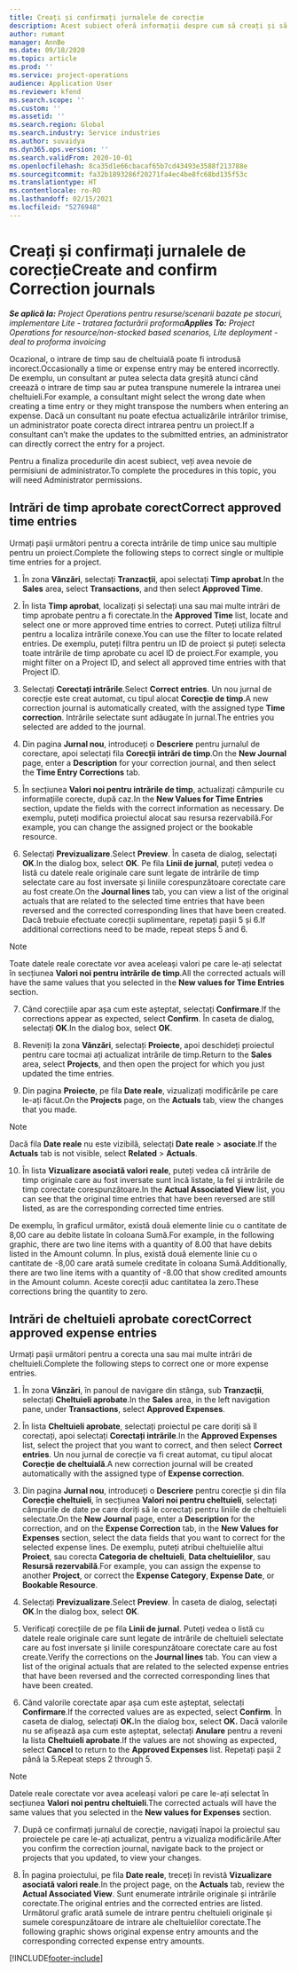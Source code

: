 ```yaml
---
title: Creați și confirmați jurnalele de corecție
description: Acest subiect oferă informații despre cum să creați și să confirmați un jurnal de corecție.
author: rumant
manager: AnnBe
ms.date: 09/18/2020
ms.topic: article
ms.prod: ''
ms.service: project-operations
audience: Application User
ms.reviewer: kfend
ms.search.scope: ''
ms.custom: ''
ms.assetid: ''
ms.search.region: Global
ms.search.industry: Service industries
ms.author: suvaidya
ms.dyn365.ops.version: ''
ms.search.validFrom: 2020-10-01
ms.openlocfilehash: 8ca35d1e66cbacaf65b7cd43493e3588f213788e
ms.sourcegitcommit: fa32b1893286f20271fa4ec4be8fc68bd135f53c
ms.translationtype: HT
ms.contentlocale: ro-RO
ms.lasthandoff: 02/15/2021
ms.locfileid: "5276948"
---
```

# <a name="create-and-confirm-correction-journals"></a><span data-ttu-id="5d6fc-103">Creați și confirmați jurnalele de corecție</span><span class="sxs-lookup"><span data-stu-id="5d6fc-103">Create and confirm Correction journals</span></span>

<span data-ttu-id="5d6fc-104">_**Se aplică la:** Project Operations pentru resurse/scenarii bazate pe stocuri, implementare Lite - tratarea facturării proforma_</span><span class="sxs-lookup"><span data-stu-id="5d6fc-104">_**Applies To:** Project Operations for resource/non-stocked based scenarios, Lite deployment - deal to proforma invoicing_</span></span>

<span data-ttu-id="5d6fc-105">Ocazional, o intrare de timp sau de cheltuială poate fi introdusă incorect.</span><span class="sxs-lookup"><span data-stu-id="5d6fc-105">Occasionally a time or expense entry may be entered incorrectly.</span></span> <span data-ttu-id="5d6fc-106">De exemplu, un consultant ar putea selecta data greșită atunci când creează o intrare de timp sau ar putea transpune numerele la intrarea unei cheltuieli.</span><span class="sxs-lookup"><span data-stu-id="5d6fc-106">For example, a consultant might select the wrong date when creating a time entry or they might transpose the numbers when entering an expense.</span></span> <span data-ttu-id="5d6fc-107">Dacă un consultant nu poate efectua actualizările intrărilor trimise, un administrator poate corecta direct intrarea pentru un proiect.</span><span class="sxs-lookup"><span data-stu-id="5d6fc-107">If a consultant can’t make the updates to the submitted entries, an administrator can directly correct the entry for a project.</span></span>

<span data-ttu-id="5d6fc-108">Pentru a finaliza procedurile din acest subiect, veți avea nevoie de permisiuni de administrator.</span><span class="sxs-lookup"><span data-stu-id="5d6fc-108">To complete the procedures in this topic, you will need Administrator permissions.</span></span>

## <a name="correct-approved-time-entries"></a><span data-ttu-id="5d6fc-109">Intrări de timp aprobate corect</span><span class="sxs-lookup"><span data-stu-id="5d6fc-109">Correct approved time entries</span></span>     

<span data-ttu-id="5d6fc-110">Urmați pașii următori pentru a corecta intrările de timp unice sau multiple pentru un proiect.</span><span class="sxs-lookup"><span data-stu-id="5d6fc-110">Complete the following steps to correct single or multiple time entries for a project.</span></span>

1. <span data-ttu-id="5d6fc-111">În zona **Vânzări**, selectați **Tranzacții**, apoi selectați **Timp aprobat**.</span><span class="sxs-lookup"><span data-stu-id="5d6fc-111">In the **Sales** area, select **Transactions**, and then select **Approved Time**.</span></span> 

2. <span data-ttu-id="5d6fc-112">În lista **Timp aprobat**, localizați și selectați una sau mai multe intrări de timp aprobate pentru a fi corectate.</span><span class="sxs-lookup"><span data-stu-id="5d6fc-112">In the **Approved Time** list, locate and select one or more approved time entries to correct.</span></span> <span data-ttu-id="5d6fc-113">Puteți utiliza filtrul pentru a localiza intrările conexe.</span><span class="sxs-lookup"><span data-stu-id="5d6fc-113">You can use the filter to locate related entries.</span></span> <span data-ttu-id="5d6fc-114">De exemplu, puteți filtra pentru un ID de proiect și puteți selecta toate intrările de timp aprobate cu acel ID de proiect.</span><span class="sxs-lookup"><span data-stu-id="5d6fc-114">For example, you might filter on a Project ID, and select all approved time entries with that Project ID.</span></span>

3. <span data-ttu-id="5d6fc-115">Selectați **Corectați intrările**.</span><span class="sxs-lookup"><span data-stu-id="5d6fc-115">Select **Correct entries**.</span></span> <span data-ttu-id="5d6fc-116">Un nou jurnal de corecție este creat automat, cu tipul alocat **Corecție de timp**.</span><span class="sxs-lookup"><span data-stu-id="5d6fc-116">A new correction journal is automatically created, with the assigned type **Time correction**.</span></span> <span data-ttu-id="5d6fc-117">Intrările selectate sunt adăugate în jurnal.</span><span class="sxs-lookup"><span data-stu-id="5d6fc-117">The entries you selected are added to the journal.</span></span> 

4. <span data-ttu-id="5d6fc-118">Din pagina **Jurnal nou**, introduceți o **Descriere** pentru jurnalul de corectare, apoi selectați fila **Corecții intrări de timp**.</span><span class="sxs-lookup"><span data-stu-id="5d6fc-118">On the **New Journal** page, enter a **Description** for your correction journal, and then select the **Time Entry Corrections** tab.</span></span>  

5. <span data-ttu-id="5d6fc-119">În secțiunea **Valori noi pentru intrările de timp**, actualizați câmpurile cu informațiile corecte, după caz.</span><span class="sxs-lookup"><span data-stu-id="5d6fc-119">In the **New Values for Time Entries** section, update the fields with the correct information as necessary.</span></span> <span data-ttu-id="5d6fc-120">De exemplu, puteți modifica proiectul alocat sau resursa rezervabilă.</span><span class="sxs-lookup"><span data-stu-id="5d6fc-120">For example, you can change the assigned project or the bookable resource.</span></span>

6. <span data-ttu-id="5d6fc-121">Selectați **Previzualizare**.</span><span class="sxs-lookup"><span data-stu-id="5d6fc-121">Select **Preview**.</span></span> <span data-ttu-id="5d6fc-122">În caseta de dialog, selectați **OK**.</span><span class="sxs-lookup"><span data-stu-id="5d6fc-122">In the dialog box, select **OK**.</span></span> <span data-ttu-id="5d6fc-123">Pe fila **Linii de jurnal**, puteți vedea o listă cu datele reale originale care sunt legate de intrările de timp selectate care au fost inversate și liniile corespunzătoare corectate care au fost create.</span><span class="sxs-lookup"><span data-stu-id="5d6fc-123">On the **Journal lines** tab, you can view a list of the original actuals that are related to the selected time entries that have been reversed and the corrected corresponding lines that have been created.</span></span> <span data-ttu-id="5d6fc-124">Dacă trebuie efectuate corecții suplimentare, repetați pașii 5 și 6.</span><span class="sxs-lookup"><span data-stu-id="5d6fc-124">If additional corrections need to be made, repeat steps 5 and 6.</span></span> 

> [!NOTE]
> <span data-ttu-id="5d6fc-125">Toate datele reale corectate vor avea aceleași valori pe care le-ați selectat în secțiunea **Valori noi pentru intrările de timp**.</span><span class="sxs-lookup"><span data-stu-id="5d6fc-125">All the corrected actuals will have the same values that you selected in the **New values for Time Entries** section.</span></span>

7. <span data-ttu-id="5d6fc-126">Când corecțiile apar așa cum este așteptat, selectați **Confirmare**.</span><span class="sxs-lookup"><span data-stu-id="5d6fc-126">If the corrections appear as expected, select **Confirm**.</span></span> <span data-ttu-id="5d6fc-127">În caseta de dialog, selectați **OK**.</span><span class="sxs-lookup"><span data-stu-id="5d6fc-127">In the dialog box, select **OK**.</span></span>

8. <span data-ttu-id="5d6fc-128">Reveniți la zona **Vânzări**, selectați **Proiecte**, apoi deschideți proiectul pentru care tocmai ați actualizat intrările de timp.</span><span class="sxs-lookup"><span data-stu-id="5d6fc-128">Return to the **Sales** area, select **Projects**, and then open the project for which you just updated the time entries.</span></span> 

9. <span data-ttu-id="5d6fc-129">Din pagina **Proiecte**, pe fila **Date reale**, vizualizați modificările pe care le-ați făcut.</span><span class="sxs-lookup"><span data-stu-id="5d6fc-129">On the **Projects** page, on the **Actuals** tab, view the changes that you made.</span></span> 

> [!NOTE]
> <span data-ttu-id="5d6fc-130">Dacă fila **Date reale** nu este vizibilă, selectați **Date reale** > **asociate**.</span><span class="sxs-lookup"><span data-stu-id="5d6fc-130">If the **Actuals** tab is not visible, select **Related** > **Actuals**.</span></span>  

10. <span data-ttu-id="5d6fc-131">În lista **Vizualizare asociată valori reale**, puteți vedea că intrările de timp originale care au fost inversate sunt încă listate, la fel și intrările de timp corectate corespunzătoare.</span><span class="sxs-lookup"><span data-stu-id="5d6fc-131">In the **Actual Associated View** list, you can see that the original time entries that have been reversed are still listed, as are the corresponding corrected time entries.</span></span> 

<span data-ttu-id="5d6fc-132">De exemplu, în graficul următor, există două elemente linie cu o cantitate de 8,00 care au debite listate în coloana Sumă.</span><span class="sxs-lookup"><span data-stu-id="5d6fc-132">For example, in the following graphic, there are two line items with a quantity of 8.00 that have debits listed in the Amount column.</span></span> <span data-ttu-id="5d6fc-133">În plus, există două elemente linie cu o cantitate de -8,00 care arată sumele creditate în coloana Sumă.</span><span class="sxs-lookup"><span data-stu-id="5d6fc-133">Additionally, there are two line items with a quantity of -8.00 that show credited amounts in the Amount column.</span></span> <span data-ttu-id="5d6fc-134">Aceste corecții aduc cantitatea la zero.</span><span class="sxs-lookup"><span data-stu-id="5d6fc-134">These corrections bring the quantity to zero.</span></span>

 
## <a name="correct-approved-expense-entries"></a><span data-ttu-id="5d6fc-135">Intrări de cheltuieli aprobate corect</span><span class="sxs-lookup"><span data-stu-id="5d6fc-135">Correct approved expense entries</span></span>

<span data-ttu-id="5d6fc-136">Urmați pașii următori pentru a corecta una sau mai multe intrări de cheltuieli.</span><span class="sxs-lookup"><span data-stu-id="5d6fc-136">Complete the following steps to correct one or more expense entries.</span></span> 

1. <span data-ttu-id="5d6fc-137">În zona **Vânzări**, în panoul de navigare din stânga, sub **Tranzacții**, selectați **Cheltuieli aprobate**.</span><span class="sxs-lookup"><span data-stu-id="5d6fc-137">In the **Sales** area, in the left navigation pane, under **Transactions**, select **Approved Expenses**.</span></span>

2. <span data-ttu-id="5d6fc-138">În lista **Cheltuieli aprobate**, selectați proiectul pe care doriți să îl corectați, apoi selectați **Corectați intrările**.</span><span class="sxs-lookup"><span data-stu-id="5d6fc-138">In the **Approved Expenses** list, select the project that you want to correct, and then select **Correct entries**.</span></span> <span data-ttu-id="5d6fc-139">Un nou jurnal de corecție va fi creat automat, cu tipul alocat **Corecție de cheltuială**.</span><span class="sxs-lookup"><span data-stu-id="5d6fc-139">A new correction journal will be created automatically with the assigned type of **Expense correction**.</span></span> 

3. <span data-ttu-id="5d6fc-140">Din pagina **Jurnal nou**, introduceți o **Descriere** pentru corecție și din fila **Corecție cheltuieli**, în secțiunea **Valori noi pentru cheltuieli**, selectați câmpurile de date pe care doriți să le corectați pentru liniile de cheltuieli selectate.</span><span class="sxs-lookup"><span data-stu-id="5d6fc-140">On the **New Journal** page, enter a **Description** for the correction, and on the **Expense Correction** tab, in the **New Values for Expenses** section, select the data fields that you want to correct for the selected expense lines.</span></span> <span data-ttu-id="5d6fc-141">De exemplu, puteți atribui cheltuielile altui **Proiect**, sau corecta **Categoria de cheltuieli**, **Data cheltuielilor**, sau **Resursă rezervabilă**.</span><span class="sxs-lookup"><span data-stu-id="5d6fc-141">For example, you can assign the expense to another **Project**, or correct the **Expense Category**, **Expense Date**, or **Bookable Resource**.</span></span>

4. <span data-ttu-id="5d6fc-142">Selectați **Previzualizare**.</span><span class="sxs-lookup"><span data-stu-id="5d6fc-142">Select **Preview**.</span></span> <span data-ttu-id="5d6fc-143">În caseta de dialog, selectați **OK**.</span><span class="sxs-lookup"><span data-stu-id="5d6fc-143">In the dialog box, select **OK**.</span></span> 

5. <span data-ttu-id="5d6fc-144">Verificați corecțiile de pe fila **Linii de jurnal**. Puteți vedea o listă cu datele reale originale care sunt legate de intrările de cheltuieli selectate care au fost inversate și liniile corespunzătoare corectate care au fost create.</span><span class="sxs-lookup"><span data-stu-id="5d6fc-144">Verify the corrections on the **Journal lines** tab. You can view a list of the original actuals that are related to the selected expense entries that have been reversed and the corrected corresponding lines that have been created.</span></span>

6. <span data-ttu-id="5d6fc-145">Când valorile corectate apar așa cum este așteptat, selectați **Confirmare**.</span><span class="sxs-lookup"><span data-stu-id="5d6fc-145">If the corrected values are as expected, select **Confirm**.</span></span> <span data-ttu-id="5d6fc-146">În caseta de dialog, selectați **OK.**</span><span class="sxs-lookup"><span data-stu-id="5d6fc-146">In the dialog box, select **OK.**</span></span> <span data-ttu-id="5d6fc-147">Dacă valorile nu se afișează așa cum este așteptat, selectați **Anulare** pentru a reveni la lista **Cheltuieli aprobate**.</span><span class="sxs-lookup"><span data-stu-id="5d6fc-147">If the values are not showing as expected, select **Cancel** to return to the **Approved Expenses** list.</span></span> <span data-ttu-id="5d6fc-148">Repetați pașii 2 până la 5.</span><span class="sxs-lookup"><span data-stu-id="5d6fc-148">Repeat steps 2 through 5.</span></span> 

> [!NOTE]
> <span data-ttu-id="5d6fc-149">Datele reale corectate vor avea aceleași valori pe care le-ați selectat în secțiunea **Valori noi pentru cheltuieli**.</span><span class="sxs-lookup"><span data-stu-id="5d6fc-149">The corrected actuals will have the same values that you selected in the **New values for Expenses** section.</span></span>

7. <span data-ttu-id="5d6fc-150">După ce confirmați jurnalul de corecție, navigați înapoi la proiectul sau proiectele pe care le-ați actualizat, pentru a vizualiza modificările.</span><span class="sxs-lookup"><span data-stu-id="5d6fc-150">After you confirm the correction journal, navigate back to the project or projects that you updated, to view your changes.</span></span>  

8. <span data-ttu-id="5d6fc-151">În pagina proiectului, pe fila **Date reale**, treceți în revistă **Vizualizare asociată valori reale**.</span><span class="sxs-lookup"><span data-stu-id="5d6fc-151">In the project page, on the **Actuals** tab, review the **Actual Associated View**.</span></span> <span data-ttu-id="5d6fc-152">Sunt enumerate intrările originale și intrările corectate.</span><span class="sxs-lookup"><span data-stu-id="5d6fc-152">The original entries and the corrected entries are listed.</span></span> <span data-ttu-id="5d6fc-153">Următorul grafic arată sumele de intrare pentru cheltuieli originale și sumele corespunzătoare de intrare ale cheltuielilor corectate.</span><span class="sxs-lookup"><span data-stu-id="5d6fc-153">The following graphic shows original expense entry amounts and the corresponding corrected expense entry amounts.</span></span> 




[!INCLUDE[footer-include](../includes/footer-banner.md)]